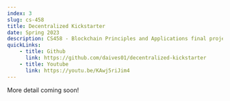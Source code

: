 ```yaml
---
index: 3
slug: cs-458
title: Decentralized Kickstarter 
date: Spring 2023 
description: CS458 - Blockchain Principles and Applications final project
quickLinks:
    - title: Github
      link: https://github.com/daives01/decentralized-kickstarter
    - title: Youtube
      link: https://youtu.be/KAwj5riJim4
---
```

More detail coming soon!
